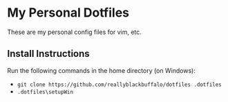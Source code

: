 # My Personal Dotfiles
These are my personal config files for vim, etc.

## Install Instructions
Run the following commands in the home directory (on Windows):
- `git clone https://github.com/reallyblackbuffalo/dotfiles .dotfiles`
- `.dotfiles\setupWin`
